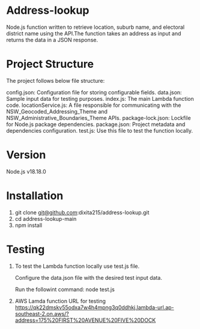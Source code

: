 # Address-lookup
Node.js function written to retrieve location, suburb name, and electoral district name using the API.The function takes an address as input and returns the data in a JSON response.

# Project Structure
The project follows below file structure:

config.json: Configuration file for storing configurable fields.
data.json: Sample input data for testing purposes.
index.js: The main Lambda function code.
locationService.js: A file responsible for communicating with the NSW_Geocoded_Addressing_Theme and NSW_Administrative_Boundaries_Theme APIs.
package-lock.json: Lockfile for Node.js package dependencies.
package.json: Project metadata and dependencies configuration.
test.js: Use this file to test the function locally.


# Version
Node.js v18.18.0

# Installation
1. git clone git@github.com:dixita215/address-lookup.git
3. cd address-lookup-main
4. npm install

# Testing
1. To test the Lambda function locally use test.js file.

   Configure the data.json file with the desired test input data.

   Run the followint command:
   node test.js

3. AWS Lamda function URL for testing
   https://qk22dmskv55odxa7w4h4mpng3q0ddhkj.lambda-url.ap-southeast-2.on.aws/?address=175%20FIRST%20AVENUE%20FIVE%20DOCK

